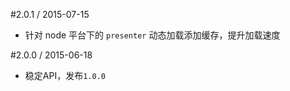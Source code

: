 #2.0.1 / 2015-07-15

* 针对 node 平台下的 `presenter` 动态加载添加缓存，提升加载速度

#2.0.0 / 2015-06-18

* 稳定API，发布`1.0.0`
